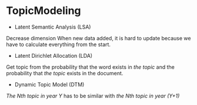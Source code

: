 # TopicModeling
* Latent Semantic Analysis (LSA)

Decrease dimension
When new data added, it is hard to update because we have to calculate everything from the start.
 
 
* Latent Dirichlet Allocation (LDA)

Get topic from the probability that the word exists in *the topic* and the probability that *the topic* exists in the document.


* Dynamic Topic Model (DTM)

*The Nth topic in year Y* has to be similar with *the Nth topic in year (Y+1)*
